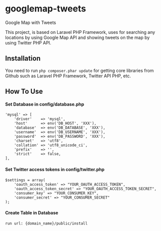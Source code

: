 googlemap-tweets
======================
Google Map with Tweets

This project, is based on Laravel PHP Framework, uses for searching any locations by using Google Map API and showing tweets on the map by using Twitter PHP API.

Installation
------------

You need to run `php composer.phar update` for getting core libraries from Github such as Laravel PHP Framework, Twitter API PHP, etc.

How To Use
------
#### Set Database in config/database.php ####
	'mysql' => [
		'driver'    => 'mysql',
		'host'      => env('DB_HOST', 'XXX'),
		'database'  => env('DB_DATABASE', 'XXX'),
		'username'  => env('DB_USERNAME', 'XXX'),
		'password'  => env('DB_PASSWORD', 'XXX'),
		'charset'   => 'utf8',
		'collation' => 'utf8_unicode_ci',
		'prefix'    => '',
		'strict'    => false,
	],

#### Set Twitter access tokens in config/twitter.php ####

    $settings = array(
        'oauth_access_token' => "YOUR_OAUTH_ACCESS_TOKEN",
        'oauth_access_token_secret' => "YOUR_OAUTH_ACCESS_TOKEN_SECRET",
        'consumer_key' => "YOUR_CONSUMER_KEY",
        'consumer_secret' => "YOUR_CONSUMER_SECRET"
    );
	
#### Create Table in Database ####
	run url: {domain_name}/public/install